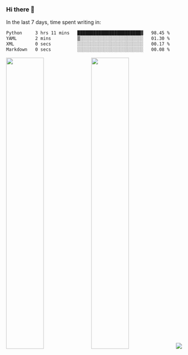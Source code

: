 ### Hi there 👋

In the last 7 days, time spent writing in:

<!--START_SECTION:waka-->

```txt
Python     3 hrs 11 mins   ████████████████████████▓   98.45 %
YAML       2 mins          ▒░░░░░░░░░░░░░░░░░░░░░░░░   01.30 %
XML        0 secs          ░░░░░░░░░░░░░░░░░░░░░░░░░   00.17 %
Markdown   0 secs          ░░░░░░░░░░░░░░░░░░░░░░░░░   00.08 %
```

<!--END_SECTION:waka-->

<img src="https://wakatime.com/share/@jimtje/5d0c92de-08f8-4a72-8f2f-6a9693d1e318.svg" width=45% height=45%> <img src="https://wakatime.com/share/@jimtje/501498ae-bda5-4da7-a89d-b40bcdd5556d.svg" width=45% height=45%>
![](https://hit.yhype.me/github/profile?user_id=43537315)
